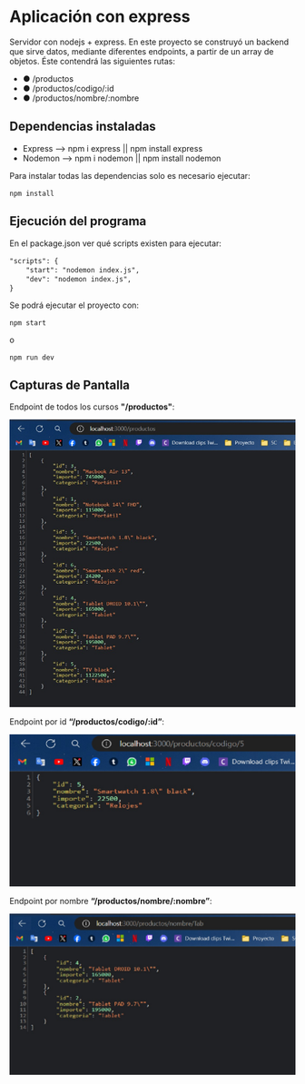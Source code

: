 # Aplicación con express

Servidor con nodejs + express. 
En este proyecto se construyó un backend que sirve datos, mediante diferentes endpoints, a
partir de un array de objetos. Éste contendrá las siguientes rutas:
-   ● /productos
-   ● /productos/codigo/:id
-   ● /productos/nombre/:nombre

## Dependencias instaladas
- Express --> npm i express || npm install express
- Nodemon --> npm i nodemon || npm install nodemon

Para instalar todas las dependencias solo es necesario ejecutar:

```
npm install
```

## Ejecución del programa

En el package.json ver qué scripts existen para ejecutar:

```
"scripts": {
    "start": "nodemon index.js",
    "dev": "nodemon index.js",
}
```

Se podrá ejecutar el proyecto con:
```
npm start
```
o
```
npm run dev
```

## Capturas de Pantalla

Endpoint de todos los cursos **"/productos"**:

![Endpoint Productos](imagenes/endpointProductos.jpg)

Endpoint por id **“/productos/codigo/:id”**:

![Endpoint Código](imagenes/endpointCodigo.jpg)

Endpoint por nombre **“/productos/nombre/:nombre”**:

![Endpoint Nombre](imagenes/endpointNombre.jpg)